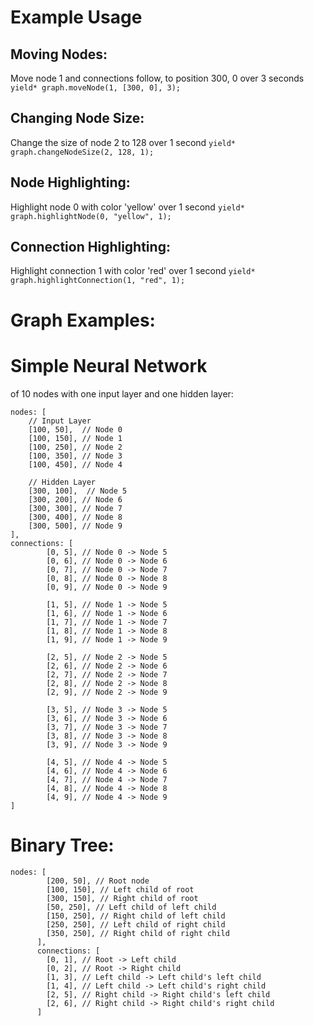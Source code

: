 # Example Usage

## Moving Nodes:
Move node 1 and connections follow, to position 300, 0 over 3 seconds
```yield* graph.moveNode(1, [300, 0], 3);```
## Changing Node Size:
Change the size of node 2 to 128 over 1 second
```yield* graph.changeNodeSize(2, 128, 1);```
## Node Highlighting:
Highlight node 0 with color 'yellow' over 1 second
```yield* graph.highlightNode(0, "yellow", 1);```

## Connection Highlighting:
Highlight connection 1 with color 'red' over 1 second
```yield* graph.highlightConnection(1, "red", 1);```

# Graph Examples:
# Simple Neural Network
of 10 nodes with one input layer and one hidden layer:
```
nodes: [
    // Input Layer
    [100, 50],  // Node 0
    [100, 150], // Node 1
    [100, 250], // Node 2
    [100, 350], // Node 3
    [100, 450], // Node 4

    // Hidden Layer
    [300, 100],  // Node 5
    [300, 200], // Node 6
    [300, 300], // Node 7
    [300, 400], // Node 8
    [300, 500], // Node 9
],
connections: [
        [0, 5], // Node 0 -> Node 5
        [0, 6], // Node 0 -> Node 6
        [0, 7], // Node 0 -> Node 7
        [0, 8], // Node 0 -> Node 8
        [0, 9], // Node 0 -> Node 9

        [1, 5], // Node 1 -> Node 5
        [1, 6], // Node 1 -> Node 6
        [1, 7], // Node 1 -> Node 7
        [1, 8], // Node 1 -> Node 8
        [1, 9], // Node 1 -> Node 9

        [2, 5], // Node 2 -> Node 5
        [2, 6], // Node 2 -> Node 6
        [2, 7], // Node 2 -> Node 7
        [2, 8], // Node 2 -> Node 8
        [2, 9], // Node 2 -> Node 9

        [3, 5], // Node 3 -> Node 5
        [3, 6], // Node 3 -> Node 6
        [3, 7], // Node 3 -> Node 7
        [3, 8], // Node 3 -> Node 8
        [3, 9], // Node 3 -> Node 9

        [4, 5], // Node 4 -> Node 5
        [4, 6], // Node 4 -> Node 6
        [4, 7], // Node 4 -> Node 7
        [4, 8], // Node 4 -> Node 8
        [4, 9], // Node 4 -> Node 9
]
```
# Binary Tree:
```
nodes: [
        [200, 50], // Root node
        [100, 150], // Left child of root
        [300, 150], // Right child of root
        [50, 250], // Left child of left child
        [150, 250], // Right child of left child
        [250, 250], // Left child of right child
        [350, 250], // Right child of right child
      ],
      connections: [
        [0, 1], // Root -> Left child
        [0, 2], // Root -> Right child
        [1, 3], // Left child -> Left child's left child
        [1, 4], // Left child -> Left child's right child
        [2, 5], // Right child -> Right child's left child
        [2, 6], // Right child -> Right child's right child
      ]
```
